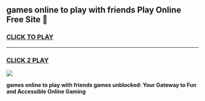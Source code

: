 
## games online to play with friends Play Online Free Site 👋
<h3>
<a href="https://download.freeplayer.one?title=games_online_to_play_with_friends&ref=21F">CLICK TO PLAY</a></h3>
<hr>

<h3>
<a href="https://download.freeplayer.one?title=games_online_to_play_with_friends&ref=21F">CLICK 2 PLAY</a>
  
</h3>

<a href="https://download.freeplayer.one?title=games_online_to_play_with_friends&ref=21F"><img src="https://cdnb.artstation.com/p/assets/images/images/032/539/853/original/anto-thomas-button-gif.gif"></a>


**games online to play with friends games unblocked: Your Gateway to Fun and Accessible Online Gaming**
